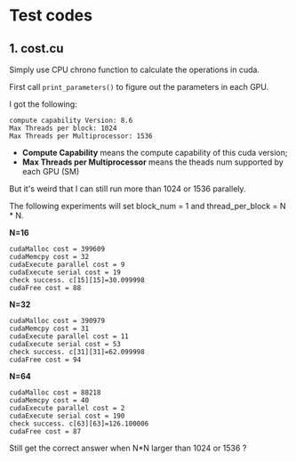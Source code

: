 #  Test codes

## 1. cost.cu

Simply use CPU chrono function to calculate the operations in cuda.

First call `print_parameters()` to figure out the parameters in each GPU.

I got the following:

```
compute capability Version: 8.6
Max Threads per block: 1024
Max Threads per Multiprocessor: 1536
```

- **Compute Capability** means the compute capability of this cuda version;
- **Max Threads per Multiprocessor** means the theads num supported by each GPU (SM)

But it's weird that I can still run more than 1024 or 1536 parallely.

The following experiments will set block_num = 1 and thread_per_block = N * N.

**N=16**

```
cudaMalloc cost = 399609
cudaMemcpy cost = 32
cudaExecute parallel cost = 9
cudaExecute serial cost = 19
check success. c[15][15]=30.099998
cudaFree cost = 88
```

**N=32**

```
cudaMalloc cost = 390979
cudaMemcpy cost = 31
cudaExecute parallel cost = 11
cudaExecute serial cost = 53
check success. c[31][31]=62.099998
cudaFree cost = 94
```

**N=64**
```
cudaMalloc cost = 88218
cudaMemcpy cost = 40
cudaExecute parallel cost = 2
cudaExecute serial cost = 190
check success. c[63][63]=126.100006
cudaFree cost = 87
```

Still get the correct answer when N\*N larger than 1024 or 1536 ?

